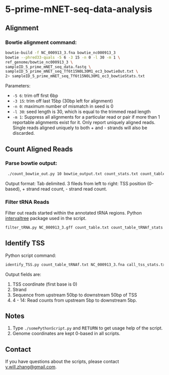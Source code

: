 # 5-prime-mNET-seq-data-analysis
## Alignment
### Bowtie alignment command:
```bash
bowtie-build -f NC_000913_3.fna bowtie_nc000913_3
bowtie --phred33-quals -5 6 -3 15 -n 0 -l 30 -m 1 \
ref_genome/bowtie_nc000913_3 \
sampleID_5_prime_mNET_seq_data.fastq \
sampleID_5_prime_mNET_seq_Tf6t15N0L30M1_ec3_bowtieOut.txt \
2> sampleID_5_prime_mNET_seq_Tf6t15N0L30M1_ec3_bowtieStats.txt
```

Parameters:
- ``-5 6``: trim off first 6bp
- ``-3 15``: trim off last 15bp (30bp left for alignment)
- ``-n 0``: maximum number of mismatch in seed is 0
- ``-l 30``: seed length is 30, which is equal to the trimmed read length
- ``-m 1``: Suppress all alignments for a particular read or pair if more than 1 reportable alignments exist for it. Only report uniquely aligned reads. Single reads aligned uniquely to both + and - strands will also be discarded.

## Count Aligned Reads
### Parse bowtie output:
```Bash
 ./count_bowtie_out.py 10 bowtie_output.txt count_stats.txt count_table.txt
 ```
Output format:
Tab delimited. 3 fileds from left to right: TSS position (0-based), + strand read count, - strand read count. 

### Filter tRNA Reads
Filter out reads started within the annotated tRNA regions. 
Python [intervaltree](https://pypi.python.org/pypi/intervaltree/2.0.4) package used in the script. 

```Bash
filter_tRNA.py NC_000913_3.gff count_table.txt count_table_tRNAf_stats.txt count_table_tRNAf.txt NC_000913_3_tRNA.gff
```

## Identify TSS
Python script command:
```Bash
identify_TSS.py count_table_tRNAf.txt NC_000913_3.fna call_tss_stats.txt tss_list.txt
```

Output fields are:
1. TSS coordinate (first base is 0)
2. Strand
3. Sequence from upstream 50bp to downstream 50bp of TSS
4. 4 - 14: Read counts from upstream 5bp to downstream 5bp.

## Notes
1. Type ``./somePythonScript.py`` and <kbd>RETURN</kbd> to get usage help of the script. 
2. Genome coordinates are kept 0-based in all scripts. 

## Contact
If you have questions about the scripts, please contact y.will.zhang@gmail.com.


